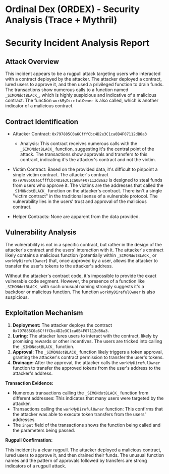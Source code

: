 # Ordinal Dex (ORDEX) - Security Analysis (Trace + Mythril)

# Security Incident Analysis Report

## Attack Overview

This incident appears to be a rugpull attack targeting users who interacted with a contract deployed by the attacker. The attacker deployed a contract, lured users to approve it, and then used a privileged function to drain funds. The transactions show numerous calls to a function named `_SIMONdotBLACK_`, which is highly suspicious and indicative of a malicious contract. The function `workMyDirefulOwner` is also called, which is another indicator of a malicious contract.

## Contract Identification

- Attacker Contract: `0x797885C0a6CfffCbc4D2e3C1ca0B4F07112dB6a3`
    - Analysis: This contract receives numerous calls with the `_SIMONdotBLACK_` function, suggesting it's the central point of the attack. The transactions show approvals and transfers *to* this contract, indicating it's the attacker's contract and not the victim.

- Victim Contract: Based on the provided data, it's difficult to pinpoint a single victim contract. The attacker's contract `0x797885C0a6CfffCbc4D2e3C1ca0B4F07112dB6a3` is designed to steal funds from users who approve it. The victims are the addresses that called the `_SIMONdotBLACK_` function on the attacker's contract. There isn't a single "victim contract" in the traditional sense of a vulnerable protocol. The vulnerability lies in the users' trust and approval of the malicious contract.

- Helper Contracts: None are apparent from the data provided.

## Vulnerability Analysis

The vulnerability is not in a specific contract, but rather in the design of the attacker's contract and the users' interaction with it. The attacker's contract likely contains a malicious function (potentially within `_SIMONdotBLACK_` or `workMyDirefulOwner`) that, once approved by a user, allows the attacker to transfer the user's tokens to the attacker's address.

Without the attacker's contract code, it's impossible to provide the exact vulnerable code segment. However, the presence of a function like `_SIMONdotBLACK_` with such unusual naming strongly suggests it's a backdoor or malicious function. The function `workMyDirefulOwner` is also suspicious.

## Exploitation Mechanism

1. **Deployment:** The attacker deploys the contract `0x797885C0a6CfffCbc4D2e3C1ca0B4F07112dB6a3`.
2. **Luring:** The attacker lures users to interact with the contract, likely by promising rewards or other incentives. The users are tricked into calling the `_SIMONdotBLACK_` function.
3. **Approval:** The `_SIMONdotBLACK_` function likely triggers a token approval, granting the attacker's contract permission to transfer the user's tokens.
4. **Drainage:** After the approval, the attacker calls the `workMyDirefulOwner` function to transfer the approved tokens from the user's address to the attacker's address.

**Transaction Evidence:**

- Numerous transactions calling the `_SIMONdotBLACK_` function from different addresses: This indicates that many users were targeted by the attacker.
- Transactions calling the `workMyDirefulOwner` function: This confirms that the attacker was able to execute token transfers from the users' addresses.
- The `input` field of the transactions shows the function being called and the parameters being passed.

**Rugpull Confirmation:**

This incident is a clear rugpull. The attacker deployed a malicious contract, lured users to approve it, and then drained their funds. The unusual function names and the pattern of approvals followed by transfers are strong indicators of a rugpull attack.

